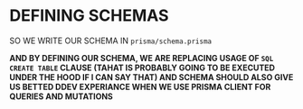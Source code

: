 # DEFINING SCHEMAS

SO WE WRITE OUR SCHEMA IN `prisma/schema.prisma`

**AND BY DEFINING OUR SCHEMA, WE ARE REPLACING USAGE OF `SQL` `CREATE TABLE` CLAUSE (TAHAT IS PROBABLY GOING TO BE EXECUTED UNDER THE HOOD IF I CAN SAY THAT) AND SCHEMA SHOULD ALSO GIVE US BETTED DDEV EXPERIANCE WHEN WE USE PRISMA CLIENT FOR QUERIES AND MUTATIONS**